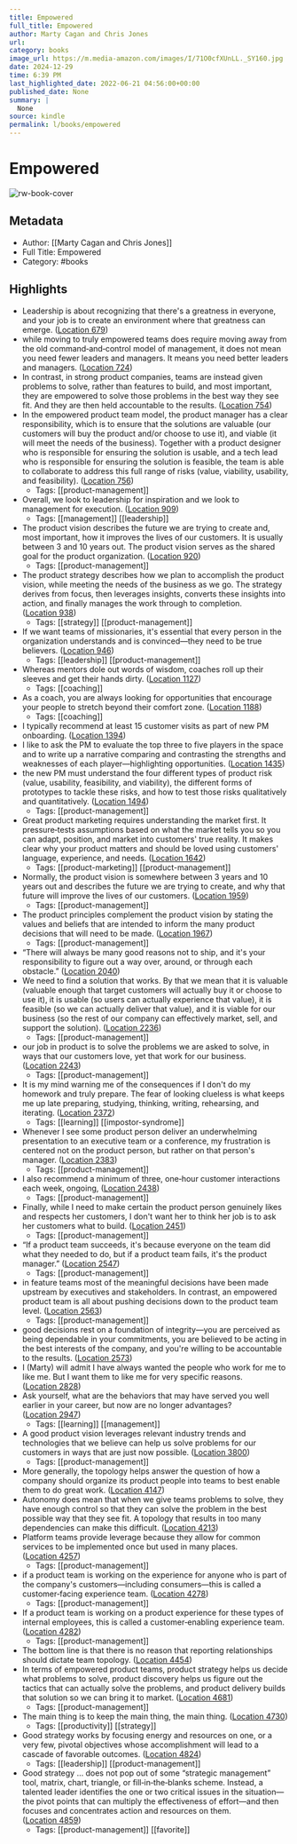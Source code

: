 ```yaml
---
title: Empowered
full_title: Empowered
author: Marty Cagan and Chris Jones
url: 
category: books
image_url: https://m.media-amazon.com/images/I/71O0cfXUnLL._SY160.jpg
date: 2024-12-29
time: 6:39 PM
last_highlighted_date: 2022-06-21 04:56:00+00:00
published_date: None
summary: |
  None
source: kindle
permalink: l/books/empowered
---
```

# Empowered

![rw-book-cover](https://m.media-amazon.com/images/I/71O0cfXUnLL._SY160.jpg)

## Metadata
- Author: [[Marty Cagan and Chris Jones]]
- Full Title: Empowered
- Category: #books

## Highlights
- Leadership is about recognizing that there's a greatness in everyone, and your job is to create an environment where that greatness can emerge. ([Location 679](https://readwise.io/to_kindle?action=open&asin=B08LPKRD5L&location=679))
- while moving to truly empowered teams does require moving away from the old command‐and‐control model of management, it does not mean you need fewer leaders and managers. It means you need better leaders and managers. ([Location 724](https://readwise.io/to_kindle?action=open&asin=B08LPKRD5L&location=724))
- In contrast, in strong product companies, teams are instead given problems to solve, rather than features to build, and most important, they are empowered to solve those problems in the best way they see fit. And they are then held accountable to the results. ([Location 754](https://readwise.io/to_kindle?action=open&asin=B08LPKRD5L&location=754))
- In the empowered product team model, the product manager has a clear responsibility, which is to ensure that the solutions are valuable (our customers will buy the product and/or choose to use it), and viable (it will meet the needs of the business). Together with a product designer who is responsible for ensuring the solution is usable, and a tech lead who is responsible for ensuring the solution is feasible, the team is able to collaborate to address this full range of risks (value, viability, usability, and feasibility). ([Location 756](https://readwise.io/to_kindle?action=open&asin=B08LPKRD5L&location=756))
    - Tags: [[product-management]] 
- Overall, we look to leadership for inspiration and we look to management for execution. ([Location 909](https://readwise.io/to_kindle?action=open&asin=B08LPKRD5L&location=909))
    - Tags: [[management]] [[leadership]] 
- The product vision describes the future we are trying to create and, most important, how it improves the lives of our customers. It is usually between 3 and 10 years out. The product vision serves as the shared goal for the product organization. ([Location 920](https://readwise.io/to_kindle?action=open&asin=B08LPKRD5L&location=920))
    - Tags: [[product-management]] 
- The product strategy describes how we plan to accomplish the product vision, while meeting the needs of the business as we go. The strategy derives from focus, then leverages insights, converts these insights into action, and finally manages the work through to completion. ([Location 938](https://readwise.io/to_kindle?action=open&asin=B08LPKRD5L&location=938))
    - Tags: [[strategy]] [[product-management]] 
- If we want teams of missionaries, it's essential that every person in the organization understands and is convinced—they need to be true believers. ([Location 946](https://readwise.io/to_kindle?action=open&asin=B08LPKRD5L&location=946))
    - Tags: [[leadership]] [[product-management]] 
- Whereas mentors dole out words of wisdom, coaches roll up their sleeves and get their hands dirty. ([Location 1127](https://readwise.io/to_kindle?action=open&asin=B08LPKRD5L&location=1127))
    - Tags: [[coaching]] 
- As a coach, you are always looking for opportunities that encourage your people to stretch beyond their comfort zone. ([Location 1188](https://readwise.io/to_kindle?action=open&asin=B08LPKRD5L&location=1188))
    - Tags: [[coaching]] 
- I typically recommend at least 15 customer visits as part of new PM onboarding. ([Location 1394](https://readwise.io/to_kindle?action=open&asin=B08LPKRD5L&location=1394))
- I like to ask the PM to evaluate the top three to five players in the space and to write up a narrative comparing and contrasting the strengths and weaknesses of each player—highlighting opportunities. ([Location 1435](https://readwise.io/to_kindle?action=open&asin=B08LPKRD5L&location=1435))
- the new PM must understand the four different types of product risk (value, usability, feasibility, and viability), the different forms of prototypes to tackle these risks, and how to test those risks qualitatively and quantitatively. ([Location 1494](https://readwise.io/to_kindle?action=open&asin=B08LPKRD5L&location=1494))
    - Tags: [[product-management]] 
- Great product marketing requires understanding the market first. It pressure‐tests assumptions based on what the market tells you so you can adapt, position, and market into customers' true reality. It makes clear why your product matters and should be loved using customers' language, experience, and needs. ([Location 1642](https://readwise.io/to_kindle?action=open&asin=B08LPKRD5L&location=1642))
    - Tags: [[product-marketing]] [[product-management]] 
- Normally, the product vision is somewhere between 3 years and 10 years out and describes the future we are trying to create, and why that future will improve the lives of our customers. ([Location 1959](https://readwise.io/to_kindle?action=open&asin=B08LPKRD5L&location=1959))
    - Tags: [[product-management]] 
- The product principles complement the product vision by stating the values and beliefs that are intended to inform the many product decisions that will need to be made. ([Location 1967](https://readwise.io/to_kindle?action=open&asin=B08LPKRD5L&location=1967))
    - Tags: [[product-management]] 
- “There will always be many good reasons not to ship, and it's your responsibility to figure out a way over, around, or through each obstacle.” ([Location 2040](https://readwise.io/to_kindle?action=open&asin=B08LPKRD5L&location=2040))
- We need to find a solution that works. By that we mean that it is valuable (valuable enough that target customers will actually buy it or choose to use it), it is usable (so users can actually experience that value), it is feasible (so we can actually deliver that value), and it is viable for our business (so the rest of our company can effectively market, sell, and support the solution). ([Location 2236](https://readwise.io/to_kindle?action=open&asin=B08LPKRD5L&location=2236))
    - Tags: [[product-management]] 
- our job in product is to solve the problems we are asked to solve, in ways that our customers love, yet that work for our business. ([Location 2243](https://readwise.io/to_kindle?action=open&asin=B08LPKRD5L&location=2243))
    - Tags: [[product-management]] 
- It is my mind warning me of the consequences if I don't do my homework and truly prepare. The fear of looking clueless is what keeps me up late preparing, studying, thinking, writing, rehearsing, and iterating. ([Location 2372](https://readwise.io/to_kindle?action=open&asin=B08LPKRD5L&location=2372))
    - Tags: [[learning]] [[impostor-syndrome]] 
- Whenever I see some product person deliver an underwhelming presentation to an executive team or a conference, my frustration is centered not on the product person, but rather on that person's manager. ([Location 2383](https://readwise.io/to_kindle?action=open&asin=B08LPKRD5L&location=2383))
    - Tags: [[product-management]] 
- I also recommend a minimum of three, one‐hour customer interactions each week, ongoing, ([Location 2438](https://readwise.io/to_kindle?action=open&asin=B08LPKRD5L&location=2438))
    - Tags: [[product-management]] 
- Finally, while I need to make certain the product person genuinely likes and respects her customers, I don't want her to think her job is to ask her customers what to build. ([Location 2451](https://readwise.io/to_kindle?action=open&asin=B08LPKRD5L&location=2451))
    - Tags: [[product-management]] 
- “If a product team succeeds, it's because everyone on the team did what they needed to do, but if a product team fails, it's the product manager.” ([Location 2547](https://readwise.io/to_kindle?action=open&asin=B08LPKRD5L&location=2547))
    - Tags: [[product-management]] 
- in feature teams most of the meaningful decisions have been made upstream by executives and stakeholders. In contrast, an empowered product team is all about pushing decisions down to the product team level. ([Location 2563](https://readwise.io/to_kindle?action=open&asin=B08LPKRD5L&location=2563))
    - Tags: [[product-management]] 
- good decisions rest on a foundation of integrity—you are perceived as being dependable in your commitments, you are believed to be acting in the best interests of the company, and you're willing to be accountable to the results. ([Location 2573](https://readwise.io/to_kindle?action=open&asin=B08LPKRD5L&location=2573))
- I (Marty) will admit I have always wanted the people who work for me to like me. But I want them to like me for very specific reasons. ([Location 2828](https://readwise.io/to_kindle?action=open&asin=B08LPKRD5L&location=2828))
- Ask yourself, what are the behaviors that may have served you well earlier in your career, but now are no longer advantages? ([Location 2947](https://readwise.io/to_kindle?action=open&asin=B08LPKRD5L&location=2947))
    - Tags: [[learning]] [[management]] 
- A good product vision leverages relevant industry trends and technologies that we believe can help us solve problems for our customers in ways that are just now possible. ([Location 3800](https://readwise.io/to_kindle?action=open&asin=B08LPKRD5L&location=3800))
    - Tags: [[product-management]] 
- More generally, the topology helps answer the question of how a company should organize its product people into teams to best enable them to do great work. ([Location 4147](https://readwise.io/to_kindle?action=open&asin=B08LPKRD5L&location=4147))
- Autonomy does mean that when we give teams problems to solve, they have enough control so that they can solve the problem in the best possible way that they see fit. A topology that results in too many dependencies can make this difficult. ([Location 4213](https://readwise.io/to_kindle?action=open&asin=B08LPKRD5L&location=4213))
- Platform teams provide leverage because they allow for common services to be implemented once but used in many places. ([Location 4257](https://readwise.io/to_kindle?action=open&asin=B08LPKRD5L&location=4257))
    - Tags: [[product-management]] 
- if a product team is working on the experience for anyone who is part of the company's customers—including consumers—this is called a customer‐facing experience team. ([Location 4278](https://readwise.io/to_kindle?action=open&asin=B08LPKRD5L&location=4278))
    - Tags: [[product-management]] 
- If a product team is working on a product experience for these types of internal employees, this is called a customer‐enabling experience team. ([Location 4282](https://readwise.io/to_kindle?action=open&asin=B08LPKRD5L&location=4282))
    - Tags: [[product-management]] 
- The bottom line is that there is no reason that reporting relationships should dictate team topology. ([Location 4454](https://readwise.io/to_kindle?action=open&asin=B08LPKRD5L&location=4454))
- In terms of empowered product teams, product strategy helps us decide what problems to solve, product discovery helps us figure out the tactics that can actually solve the problems, and product delivery builds that solution so we can bring it to market. ([Location 4681](https://readwise.io/to_kindle?action=open&asin=B08LPKRD5L&location=4681))
    - Tags: [[product-management]] 
- The main thing is to keep the main thing, the main thing. ([Location 4730](https://readwise.io/to_kindle?action=open&asin=B08LPKRD5L&location=4730))
    - Tags: [[productivity]] [[strategy]] 
- Good strategy works by focusing energy and resources on one, or a very few, pivotal objectives whose accomplishment will lead to a cascade of favorable outcomes. ([Location 4824](https://readwise.io/to_kindle?action=open&asin=B08LPKRD5L&location=4824))
    - Tags: [[leadership]] [[product-management]] 
- Good strategy … does not pop out of some “strategic management” tool, matrix, chart, triangle, or fill‐in‐the‐blanks scheme. Instead, a talented leader identifies the one or two critical issues in the situation—the pivot points that can multiply the effectiveness of effort—and then focuses and concentrates action and resources on them. ([Location 4859](https://readwise.io/to_kindle?action=open&asin=B08LPKRD5L&location=4859))
    - Tags: [[product-management]] [[favorite]] 


